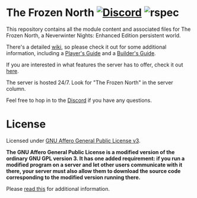 # The Frozen North [![Discord](https://img.shields.io/discord/589592256072253460?color=%232e9ee8&label=Discord&logo=discord)](https://discord.gg/qKqRUDZ) ![rspec](https://github.com/b5635/the-frozen-north/actions/workflows/rspec.yml/badge.svg)

This repository contains all the module content and associated files for The Frozen North, a Neverwinter Nights: Enhanced Edition persistent world.

There's a detailed [wiki](https://github.com/b5635/the-frozen-north/wiki), so please check it out for some additional information, including a [Player's Guide](https://github.com/b5635/the-frozen-north/wiki/New-Players) and a [Builder's Guide](https://github.com/b5635/the-frozen-north/wiki/Building-the-Module).

If you are interested in what features the server has to offer, check it out [here](https://github.com/b5635/the-frozen-north/wiki/Features).

The server is hosted 24/7. Look for "The Frozen North" in the server column.

Feel free to hop in to the [Discord](https://discord.gg/qKqRUDZ) if you have any questions.

# License

Licensed under [GNU Affero General Public License v3](https://www.gnu.org/licenses/agpl-3.0.en.html). 

**The GNU Affero General Public License is a modified version of the ordinary GNU GPL version 3. It has one added requirement: if you run a modified program on a server and let other users communicate with it there, your server must also allow them to download the source code corresponding to the modified version running there.**

Please [read this](https://github.com/b5635/the-frozen-north/wiki/License) for additional information.

